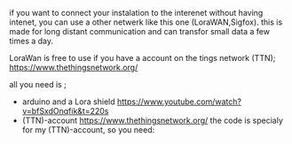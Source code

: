 if you want to connect your instalation to the interenet without having intenet, you can use a other netwerk like this one (LoraWAN,Sigfox).
this is made for long distant communication and can transfor small data a few times a day.

LoraWan is free to use if you have a account on the tings network (TTN);
https://www.thethingsnetwork.org/

all you need is ;
- arduino and a Lora shield
  https://www.youtube.com/watch?v=bfSxdOnqfik&t=220s
- (TTN)-account 
  https://www.thethingsnetwork.org/
  the code is specialy for my (TTN)-account, so you need:
  
